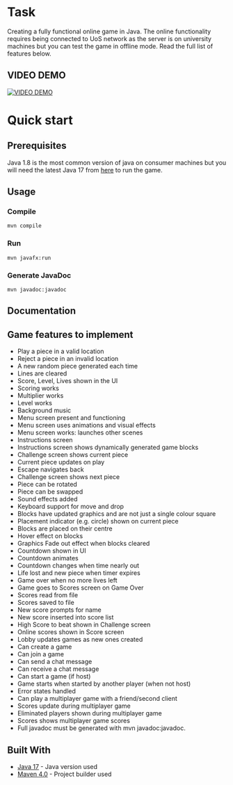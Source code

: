 # Task

Creating a fully functional online game in Java. The online functionality requires being connected to UoS network as the server is on university machines but you can test the game in offline mode. Read the full list of features below.

## VIDEO DEMO

[![VIDEO DEMO](https://img.youtube.com/vi/CcnZl6FBO6I/0.jpg)](https://www.youtube.com/watch?v=CcnZl6FBO6I)

# Quick start

## Prerequisites

Java 1.8 is the most common version of java on consumer machines but you will need the latest Java 17 from [here](https://download.oracle.com/java/17/archive/jdk-17.0.3_windows-x64_bin.exe) to run the game.

## Usage
### Compile
```
mvn compile
```

### Run
```
mvn javafx:run
```

### Generate JavaDoc
```
mvn javadoc:javadoc
```

## Documentation

## Game features to implement

* Play a piece in a valid location
* Reject a piece in an invalid location
* A new random piece generated each time
* Lines are cleared
* Score, Level, Lives shown in the UI
* Scoring works	
* Multiplier works
* Level works
* Background music
* Menu screen present and functioning
* Menu screen uses animations and visual effects
* Menu screen works: launches other scenes
* Instructions screen
* Instructions screen shows dynamically generated game blocks
* Challenge screen shows current piece
* Current piece updates on play
* Escape navigates back
* Challenge screen shows next piece
* Piece can be rotated
* Piece can be swapped
* Sound effects added
* Keyboard support for move and drop
* Blocks have updated graphics and are not just a single colour square
* Placement indicator (e.g. circle) shown on current piece
* Blocks are placed on their centre
* Hover effect on blocks
* Graphics	Fade out effect when blocks cleared
* Countdown shown in UI
* Countdown animates
* Countdown changes when time nearly out
* Life lost and new piece when timer expires
* Game over when no more lives left
* Game goes to Scores screen on Game Over
* Scores read from file
* Scores saved to file
* New score prompts for name
* New score inserted into score list
* High Score to beat shown in Challenge screen
* Online scores shown in Score screen
* Lobby updates games as new ones created
* Can create a game
* Can join a game
* Can send a chat message
* Can receive a chat message
* Can start a game (if host)
* Game starts when started by another player (when not host)
* Error states handled
* Can play a multiplayer game with a friend/second client
* Scores update during multiplayer game
* Eliminated players shown during multiplayer game
* Scores shows multiplayer game scores
* Full javadoc must be generated with mvn javadoc:javadoc.

## Built With
* [Java 17](https://download.oracle.com/java/17/archive/jdk-17.0.3_windows-x64_bin.exe) - Java version used
* [Maven 4.0](https://maven.apache.org/ref/4-LATEST/) - Project builder used
